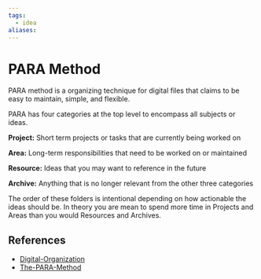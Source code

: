 ```yaml
---
tags:
  - idea
aliases:
---
```


# PARA Method

PARA method is a organizing technique for digital files that claims to be easy to maintain, simple, and flexible.

PARA has four categories at the top level to encompass all subjects or ideas.

**Project:** Short term projects or tasks that are currently being worked on

**Area:** Long-term responsibilities that need to be worked on or maintained

**Resource:** Ideas that you may want to reference in the future

**Archive:** Anything that is no longer relevant from the other three categories

The order of these folders is intentional depending on how actionable the ideas should be. In theory you are mean to spend more time in Projects and Areas than you would Resources and Archives.

## References

- [Digital-Organization](Digital-Organization.md)
- [The-PARA-Method](The-PARA-Method.md)
